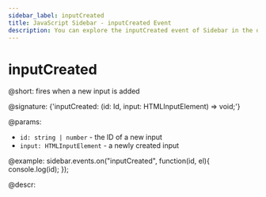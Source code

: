 ```yaml
---
sidebar_label: inputCreated
title: JavaScript Sidebar - inputCreated Event 
description: You can explore the inputCreated event of Sidebar in the documentation of the DHTMLX JavaScript UI library. Browse developer guides and API reference, try out code examples and live demos, and download a free 30-day evaluation version of DHTMLX Suite 7.
---
```


# inputCreated

@short: fires when a new input is added

@signature: {'inputCreated: (id: Id, input: HTMLInputElement) => void;'}

@params:
- `id: string | number` - the ID of a new input
- `input: HTMLInputElement` - a newly created input

@example:
sidebar.events.on("inputCreated", function(id, el){
    console.log(id);
});

@descr:

[comment]: # (@related: sidebar/events.md_)
